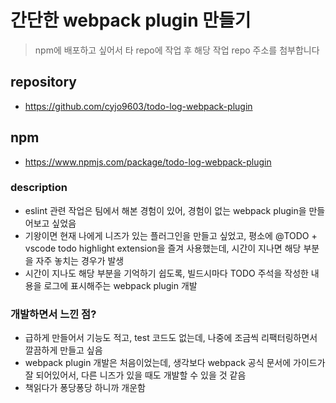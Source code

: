 # 간단한 webpack plugin 만들기

> npm에 배포하고 싶어서 타 repo에 작업 후 해당 작업 repo 주소를 첨부합니다

## repository
- https://github.com/cyjo9603/todo-log-webpack-plugin

## npm
- https://www.npmjs.com/package/todo-log-webpack-plugin

### description
- eslint 관련 작업은 팀에서 해본 경험이 있어, 경험이 없는 webpack plugin을 만들어보고 싶었음
- 기왕이면 현재 나에게 니즈가 있는 플러그인을 만들고 싶었고, 평소에 @TODO + vscode todo highlight extension을 즐겨 사용했는데, 시간이 지나면 해당 부분을 자주 놓치는 경우가 발생
- 시간이 지나도 해당 부분을 기억하기 쉽도록, 빌드시마다 TODO 주석을 작성한 내용을 로그에 표시해주는 webpack plugin 개발

### 개발하면서 느낀 점?
- 급하게 만들어서 기능도 적고, test 코드도 없는데, 나중에 조금씩 리팩터링하면서 깔끔하게 만들고 싶음
- webpack plugin 개발은 처음이었는데, 생각보다 webpack 공식 문서에 가이드가 잘 되어있어서, 다른 니즈가 있을 때도 개발할 수 있을 것 같음
- 책읽다가 퐁당퐁당 하니까 개운함